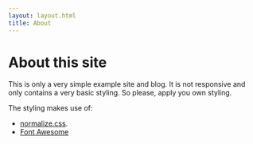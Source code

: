```yaml
---
layout: layout.html
title: About
---
```


# About this site

This is only a very simple example site and blog. It is not responsive and only contains a very basic styling. So please, apply you own styling.

The styling makes use of:

+ [normalize.css](https://github.com/necolas/normalize.css/).
+ [Font Awesome](http://fontawesome.io/)
